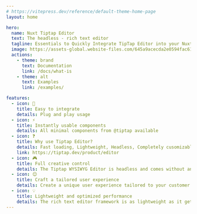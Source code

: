 ```yaml
---
# https://vitepress.dev/reference/default-theme-home-page
layout: home

hero:
  name: Nuxt Tiptap Editor
  text: The headless - rich text editor
  tagline: Essentials to Quickly Integrate TipTap Editor into your Nuxt App
  image: https://assets-global.website-files.com/645a9acecda2e0594fac6126/657c5d6268aea6c85dd4a066_tiptap-editor-hero-p-500.png
  actions:
    - theme: brand
      text: Documentation
      link: /docs/what-is
    - theme: alt
      text: Examples
      link: /examples/

features:
  - icon: 🔆
    title: Easy to integrate
    details: Plug and play usage
  - icon: ⚡️
    title: Instantly usable components
    details: All minimal components from @tiptap available
  - icon: ❓
    title: Why use Tiptap Editor?
    details: Fast loading, Lightweight, Headless, Completely cusomizable CSS and interface, All necessary extensions and more than anything - FUN to use. Click to see more!
    link: https://tiptap.dev/product/editor
  - icon: 🎮
    title: Full creative control
    details: The Tiptap WYSIWYG Editor is headless and comes without any CSS. Control styling and appearance without that messy !important
  - icon: 😊
    title: Craft a tailored user experience
    details: Create a unique user experience tailored to your customer’s expectations. Implement your own interactions and functionalities on top of tiptap's large extension library.
  - icon: 💡
    title: Lightweight and optimized performance
    details: The rich text editor framework is as lightweight as it gets. Improve your loading times by only integrating functionality and stylings you need.
---
```


